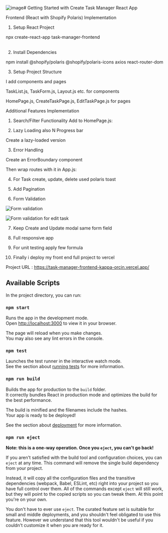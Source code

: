 ![image](https://github.com/user-attachments/assets/2a7ec24a-7f1c-49ec-92ea-b425dcc4fbf0)# Getting Started with Create Task Manager React App

Frontend (React with Shopify Polaris) Implementation

1. Setup React Project

npx create-react-app task-manager-frontend  <br> <br>

2. Install Dependencies

npm install @shopify/polaris @shopify/polaris-icons axios react-router-dom

3. Setup Project Structure
   
I add components and pages

TaskList.js, TaskForm.js, Layout.js etc. for components

HomePage.js, CreateTaskPage.js, EditTaskPage.js for pages 

Additional Features Implementation

1. Search/Filter Functionality Add to HomePage.js:

2. Lazy Loading also N Progress bar

Create a lazy-loaded version

3. Error Handling

Create an ErrorBoundary component

Then wrap routes with it in App.js:

4. For Task create, update, delete used polaris toast

5. Add Pagination

6. Form Validation

![Form validation ](https://github.com/user-attachments/assets/72555ed1-b988-4137-9ec8-b7c06cd43b8c)

![Form validation for edit task](https://github.com/user-attachments/assets/c25fbaab-a9a3-461f-98ad-6f3cf924bd95)


7. Keep Create and Update modal same form field

8. Full responsive app

9. For unit testing apply few formula

10. Finally i deploy my front end full project to vercel

Project URL : https://task-manager-frontend-kappa-orcin.vercel.app/



## Available Scripts

In the project directory, you can run:

### `npm start`

Runs the app in the development mode.\
Open [http://localhost:3000](http://localhost:3000) to view it in your browser.

The page will reload when you make changes.\
You may also see any lint errors in the console.

### `npm test`

Launches the test runner in the interactive watch mode.\
See the section about [running tests](https://facebook.github.io/create-react-app/docs/running-tests) for more information.

### `npm run build`

Builds the app for production to the `build` folder.\
It correctly bundles React in production mode and optimizes the build for the best performance.

The build is minified and the filenames include the hashes.\
Your app is ready to be deployed!

See the section about [deployment](https://facebook.github.io/create-react-app/docs/deployment) for more information.

### `npm run eject`

**Note: this is a one-way operation. Once you `eject`, you can't go back!**

If you aren't satisfied with the build tool and configuration choices, you can `eject` at any time. This command will remove the single build dependency from your project.

Instead, it will copy all the configuration files and the transitive dependencies (webpack, Babel, ESLint, etc) right into your project so you have full control over them. All of the commands except `eject` will still work, but they will point to the copied scripts so you can tweak them. At this point you're on your own.

You don't have to ever use `eject`. The curated feature set is suitable for small and middle deployments, and you shouldn't feel obligated to use this feature. However we understand that this tool wouldn't be useful if you couldn't customize it when you are ready for it.





